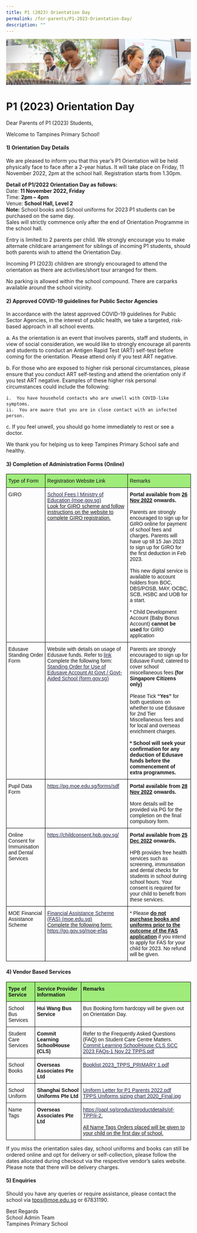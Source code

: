 ```yaml
---
title: P1 (2023) Orientation Day
permalink: /for-parents/P1-2023-Orientation-Day/
description: ""
---
```

![](/images/ForParents.jpg)

P1 (2023) Orientation Day
=========================

Dear Parents of P1 (2023) Students,

Welcome to Tampines Primary School!

#### **1) Orientation Day Details**

We are pleased to inform you that this year’s P1 Orientation will be held physically face to face after a 2-year hiatus. It will take place on Friday, 11 November 2022, 2pm at the school hall. Registration starts from 1.30pm. 

<b>Detail of P1/2022 Orientation Day as follows:</b>  
Date: <b>11 November 2022, Friday</b>  
Time: <b>2pm – 4pm</b>  
Venue: <b>School Hall, Level 2</b>  
<b>Note:</b> School books and School uniforms for 2023 P1 students can be purchased on the same day.  
Sales will strictly commence only after the end of Orientation Programme in the school hall.

Entry is limited to 2 parents per child. We strongly encourage you to make alternate childcare arrangement for siblings of incoming P1 students, should both parents wish to attend the Orientation Day. 

Incoming P1 (2023) children are strongly encouraged to attend the orientation as there are activities/short tour arranged for them.

No parking is allowed within the school compound. There are carparks available around the school vicinity.

#### **2) Approved COVID-19 guidelines for Public Sector Agencies**  

In accordance with the latest approved COVID-19 guidelines for Public Sector Agencies, in the interest of public health, we take a targeted, risk-based approach in all school events.

a.  As the orientation is an event that involves parents, staff and students, in view of social consideration, we would like to strongly encourage all parents and students to conduct an Antigen Rapid Test (ART) self-test before coming for the orientation. Please attend only if you test ART negative.

b.  For those who are exposed to higher risk personal circumstances, please ensure that you conduct ART self-testing and attend the orientation only if you test ART negative. Examples of these higher risk personal circumstances could include the following:

	i.  You have household contacts who are unwell with COVID-like symptoms.
	ii.  You are aware that you are in close contact with an infected person.

c.  If you feel unwell, you should go home immediately to rest or see a doctor.

We thank you for helping us to keep Tampines Primary School safe and healthy.

#### **3) Completion of Administration Forms (Online)**

<style type="text/css">
.tg  {border-collapse:collapse;border-spacing:0;}
.tg td{border-color:black;border-style:solid;border-width:1px;font-family:Arial, sans-serif;font-size:14px;
  overflow:hidden;padding:10px 5px;word-break:normal;}
.tg th{border-color:black;border-style:solid;border-width:1px;font-family:Arial, sans-serif;font-size:14px;
  font-weight:normal;overflow:hidden;padding:10px 5px;word-break:normal;}
.tg .tg-clkh{color:#121212;font-weight:bold;text-align:left;vertical-align:top}
.tg .tg-wunr{background-color:#9FEC7B;color:#121212;text-align:left;vertical-align:top}
.tg .tg-kk00{color:#121212;text-align:left;vertical-align:top}
.tg .tg-knsb{color:#1F2243;text-align:left;text-decoration:underline;vertical-align:top}
</style>
<table class="tg">
<thead>
  <tr>
    <th class="tg-wunr"><span style="font-weight:normal;color:#121212">Type of Form</span></th>
    <th class="tg-wunr"><span style="font-weight:normal;color:#121212">Registration Website Link</span></th>
    <th class="tg-wunr"><span style="font-weight:normal;color:#121212">Remarks</span></th>
  </tr>
</thead>
<tbody>
  <tr>
    <td class="tg-kk00"><span style="font-weight:normal;color:#121212">GIRO</span></td>
    <td class="tg-knsb"><a href="https://www.moe.gov.sg/financial-matters/fees"><span style="font-weight:400;text-decoration:underline;color:#1F2243">School Fees | Ministry of Education (moe.gov.sg)</span></a><br><span style="font-weight:normal;color:#121212">Look for GIRO scheme and follow instructions on the website to complete GIRO registration.</span></td>
    <td class="tg-kk00"><span style="font-weight:bold">Portal available from </span><span style="font-weight:bold;text-decoration:underline">26 Nov 2022</span><span style="font-weight:bold"> onwards.</span><br><br><span style="color:#121212">Parents are strongly encouraged to sign up for GIRO online for payment of school fees and charges. Parents will have up till 15 Jan 2023 to sign up for GIRO for the first deduction in Feb 2023.</span><br><br><span style="color:#121212">This new digital service is available to account holders from BOC, DBS/POSB, MAY, OCBC, SCB, HSBC and UOB for a start.</span><br><br>* Child Development Account (Baby Bonus Account) <span style="font-weight:bold">cannot be used</span> for GIRO application </td>
  </tr>
  <tr>
    <td class="tg-kk00"><span style="font-weight:normal;color:#121212">Edusave Standing Order Form</span></td>
    <td class="tg-kk00"><span style="font-weight:normal;color:#121212">Website with details on usage of Edusave funds. Refer to</span> <a href="https://www.moe.gov.sg/financial-matters/edusave-account"><span style="font-weight:400;text-decoration:underline;color:#1F2243">link</span></a><br><span style="font-weight:normal;color:#121212">Complete the following form:</span><br><a href="https://form.gov.sg/#!/5be24a1bb3f842000fdc4e59"><span style="font-weight:400;text-decoration:underline;color:#1F2243">Standing Order for Use of Edusave Account At Govt / Govt-Aided School (form.gov.sg)</span></a></td>
    <td class="tg-kk00"><span style="font-weight:normal;color:#121212">Parents are strongly encouraged to sign up for Edusave Fund; catered to cover school miscellaneous fees</span> <span style="font-weight:bold">(for Singapore Citizens only)</span><br><br><span style="font-weight:normal;color:#121212">Please Tick</span> <span style="font-weight:bold">“Yes”</span> <span style="font-weight:normal;color:#121212">for both questions on whether to use Edusave for 2nd Tier Miscellaneous fees and for local and overseas enrichment charges.</span> <br><br><span style="font-weight:bold">* School will seek your confirmation for any deduction of Edusave funds before the commencement of extra programmes.</span></td>
  </tr>
  <tr>
    <td class="tg-kk00"><span style="font-weight:normal;color:#121212">Pupil Data Form</span> </td>
    <td class="tg-knsb"><a href="https://pg.moe.edu.sg/forms/sdf"><span style="font-weight:400;text-decoration:underline;color:#1F2243">https://pg.moe.edu.sg/forms/sdf</span></a></td>
    <td class="tg-clkh">Portal available from <span style="text-decoration:underline">28 Nov 2022</span> onwards.<br><br><span style="font-weight:normal;color:#121212">More details will be provided via PG for the completion on the final compulsory form.</span></td>
  </tr>
  <tr>
    <td class="tg-kk00"><span style="font-weight:normal;color:#121212">Online Consent for Immunisation and Dental Services</span></td>
    <td class="tg-knsb"><a href="https://childconsent.hpb.gov.sg/"><span style="font-weight:400;text-decoration:underline;color:#1F2243">https://childconsent.hpb.gov.sg/</span></a></td>
    <td class="tg-clkh">Portal available from <span style="text-decoration:underline">25 Dec 2022</span> onwards.<br><br><span style="font-weight:normal;color:#121212">HPB provides free health services such as screening, immunisation and dental checks for students in school during school hours. Your consent is required for your child to benefit from these services.</span></td>
  </tr>
  <tr>
    <td class="tg-kk00"><span style="font-weight:normal;color:#121212">MOE Financial Assistance Scheme</span></td>
    <td class="tg-knsb"><a href="https://www.moe.gov.sg/financial-matters/financial-assistance"><span style="font-weight:400;text-decoration:underline;color:#1F2243">Financial Assistance Scheme (FAS) (moe.edu.sg)</span></a><br><span style="font-weight:normal;color:#121212">Complete the following form:</span> <a href="https://go.gov.sg/moe-efas"><span style="font-weight:400;text-decoration:underline;color:#1F2243">https://go.gov.sg/moe-efas</span></a></td>
    <td class="tg-kk00"><span style="font-weight:normal;color:#121212">* Please</span> <span style="font-weight:bold;text-decoration:underline">do not purchase books and uniforms prior to the outcome of the FAS application</span> <span style="font-weight:normal;color:#121212">if you intend to apply for FAS for your child for 2023. No refund will be given.</span></td>
  </tr>
</tbody>
</table>


#### **4) Vendor Based Services**

<style type="text/css">
.tg  {border-collapse:collapse;border-spacing:0;}
.tg td{border-color:black;border-style:solid;border-width:1px;font-family:Arial, sans-serif;font-size:14px;
  overflow:hidden;padding:10px 5px;word-break:normal;}
.tg th{border-color:black;border-style:solid;border-width:1px;font-family:Arial, sans-serif;font-size:14px;
  font-weight:normal;overflow:hidden;padding:10px 5px;word-break:normal;}
.tg .tg-cg9y{background-color:#9FEC7B;color:#121212;font-weight:bold;text-align:left;vertical-align:top}
.tg .tg-clkh{color:#121212;font-weight:bold;text-align:left;vertical-align:top}
.tg .tg-kk00{color:#121212;text-align:left;vertical-align:top}
.tg .tg-knsb{color:#1F2243;text-align:left;text-decoration:underline;vertical-align:top}
</style>
<table class="tg">
<thead>
  <tr>
    <th class="tg-cg9y">Type of Service</th>
    <th class="tg-cg9y">Service Provider Information</th>
    <th class="tg-cg9y">Remarks</th>
  </tr>
</thead>
<tbody>
  <tr>
    <td class="tg-kk00"><span style="font-weight:normal;color:#121212">School Bus Services</span> </td>
    <td class="tg-clkh">Hui Wang Bus Service</td>
    <td class="tg-kk00"><span style="font-weight:normal;color:#121212">Bus Booking form hardcopy will be given out on Orientation Day.</span> </td>
  </tr>
  <tr>
    <td class="tg-kk00"><span style="font-weight:normal;color:#121212">Student Care Services</span> </td>
    <td class="tg-clkh">Commit Learning SchoolHouse (CLS)</td>
    <td class="tg-kk00"><span style="font-weight:normal;color:#121212">Refer to the Frequently Asked Questions (FAQ) on Student Care Centre Matters.</span><br><a href="https://tampinespri.moe.edu.sg/qql/slot/u175/files/2022/p1_orient/Commit%20Learning%20SchoolHouse%20CLS%20SCC%202023%20FAQs-1%20Nov%2022%20TPPS.pdf"><span style="font-weight:400;text-decoration:underline;color:#1F2243">Commit Learning SchoolHouse CLS SCC 2023 FAQs-1 Nov 22 TPPS.pdf</span></a><br></td>
  </tr>
  <tr>
    <td class="tg-kk00"><span style="font-weight:normal;color:#121212">School Books</span> </td>
    <td class="tg-clkh">Overseas Associates Pte Ltd</td>
    <td class="tg-knsb"><a href="https://tampinespri.moe.edu.sg/qql/slot/u175/files/2022/p1_orient/Booklist%202023_TPPS_PRIMARY%201.pdf"><span style="font-weight:400;text-decoration:underline;color:#1F2243">Booklist 2023_TPPS_PRIMARY 1.pdf</span></a><br></td>
  </tr>
  <tr>
    <td class="tg-kk00"><span style="font-weight:normal;color:#121212">School Uniform</span></td>
    <td class="tg-clkh">Shanghai School Uniforms Pte Ltd</td>
    <td class="tg-knsb"><a href="https://tampinespri.moe.edu.sg/qql/slot/u175/files/2022/p1_orient/Uniform%20Letter%20for%20P1%20Parents%202022.pdf"><span style="font-weight:400;text-decoration:underline;color:#1F2243">Uniform Letter for P1 Parents 2022.pdf</span></a><br><a href="https://tampinespri.moe.edu.sg/qql/slot/u175/files/2022/p1_orient/TPPS%20Uniforms%20szing%20chart%202020_Final.jpg"><span style="font-weight:400;text-decoration:underline;color:#1F2243">TPPS Uniforms sizing chart 2020_Final.jpg</span></a></td>
  </tr>
  <tr>
    <td class="tg-kk00"><span style="font-weight:normal;color:#121212">Name Tags</span> </td>
    <td class="tg-clkh">Overseas Associates Pte Ltd</td>
    <td class="tg-knsb"><a href="https://oapl.sg/product/productdetails/of-TPP/ii-2"><span style="font-weight:400;text-decoration:underline;color:#1F2243">https://oapl.sg/product/productdetails/of-TPP/ii-2</span></a>. <br><br><span style="font-weight:normal;color:#121212">All Name Tags Orders placed will be given to your child on the first day of school.</span></td>
  </tr>
</tbody>
</table>


If you miss the orientation sales day, school uniforms and books can still be ordered online and opt for delivery or self-collection, please follow the dates allocated during checkout via the respective vendor’s sales website. Please note that there will be delivery charges.

#### **5) Enquiries**

Should you have any queries or require assistance, please contact the school via [tpps@moe.edu.sg](https://tampinespri.moe.edu.sg/for-parents/tpps@moe.edu.sg) or 67831190.

Best Regards  
School Admin Team  
Tampines Primary School
